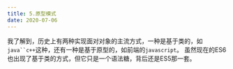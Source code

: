 ```yaml
---
title: 5.原型模式
date: 2020-07-06
---
```

我了解到，历史上有两种实现面对对象的主流方式，一种是基于类的，如`java``c++`这种，还有一种是基于原型的，如前端的`javascript`。
虽然现在的ES6也出现了基于类的方式，但它只是一个语法糖，背后还是ES5那一套。